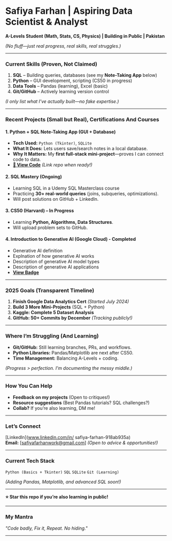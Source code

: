 # **Safiya Farhan | Aspiring Data Scientist & Analyst**
**A-Levels Student (Math, Stats, CS, Physics) | Building in Public | Pakistan**  

*(No fluff—just real progress, real skills, real struggles.)*  

---  

### **Current Skills (Proven, Not Claimed)**  
1. **SQL** – Building queries, databases (see my **Note-Taking App** below)  
2. **Python** – GUI development, scripting (CS50 in progress)  
3. **Data Tools** – Pandas (learning), Excel (basic)  
4. **Git/GitHub** – Actively learning version control  

*(I only list what I’ve actually built—no fake expertise.)*  

---  

### **Recent Projects (Small but Real), Certifications And Courses**  

#### **1. Python + SQL Note-Taking App (GUI + Database)**  
- **Tech Used:** `Python (Tkinter)`, `SQLite`  
- **What It Does:** Lets users save/search notes in a local database.  
- **Why It Matters:** My **first full-stack mini-project**—proves I can connect code to data.  
- **[🔗 View Code](https://drive.google.com/drive/folders/1E10KqjoCM2Ls4gOc_qeW8XTFdsn_809w?usp=drive_link)** *(Link repo when ready!)*  

#### **2. SQL Mastery (Ongoing)**  
- Learning SQL in a Udemy SQL Masterclass course 
- Practicing **30+ real-world queries** (joins, subqueries, optimizations).  
- Will post solutions on GitHub + LinkedIn.  

#### **3. CS50 (Harvard) – In Progress**  
- Learning **Python, Algorithms, Data Structures**.  
- Will upload problem sets to GitHub.

#### **4. Introduction to Generative AI (Google Cloud) - Completed**
- Generative AI definition
- Explnation of how generative AI works
- Description of generative AI model types
- Description of generative AI applications
- **[View Badge]([https://www.cloudskillsboost.google/course_templates/536/badge](https://www.cloudskillsboost.google/public_profiles/68aa8c4c-6f05-4f15-b4c3-dc4289de0ada/badges/16752976))**

---  

### **2025 Goals (Transparent Timeline)**  
1. **Finish Google Data Analytics Cert** *(Started July 2024)*  
2. **Build 3 More Mini-Projects** (SQL + Python)  
3. **Kaggle: Complete 5 Dataset Analysis**  
4. **GitHub: 50+ Commits by December** *(Tracking publicly!)*  

---  

### **Where I’m Struggling (And Learning)**  
- **Git/GitHub:** Still learning branches, PRs, and workflows.  
- **Python Libraries:** Pandas/Matplotlib are next after CS50.  
- **Time Management:** Balancing A-Levels + coding.  

*(Progress > perfection. I’m documenting the messy middle.)*  

---  

### **How You Can Help**  
- **Feedback on my projects** (Open to critiques!)  
- **Resource suggestions** (Best Pandas tutorials? SQL challenges?)  
- **Collab?** If you’re also learning, DM me!  

---  

### **Let’s Connect**  
 [LinkedIn](www.linkedin.com/in/
safiya-farhan-918ab935a)  
 **Email:** [safiyafarhanwork@gmail.com] *(Open to advice & opportunities!)*  

---  

### **Current Tech Stack**  
`Python (Basics + Tkinter)` `SQL` `SQLite` `Git (Learning)`  

*(Adding Pandas, Matplotlib, and advanced SQL soon!)*  

---  

**⭐ Star this repo if you’re also learning in public!**  

---  

### **My Mantra**  
*"Code badly, Fix it, Repeat. No hiding."*  

---  
